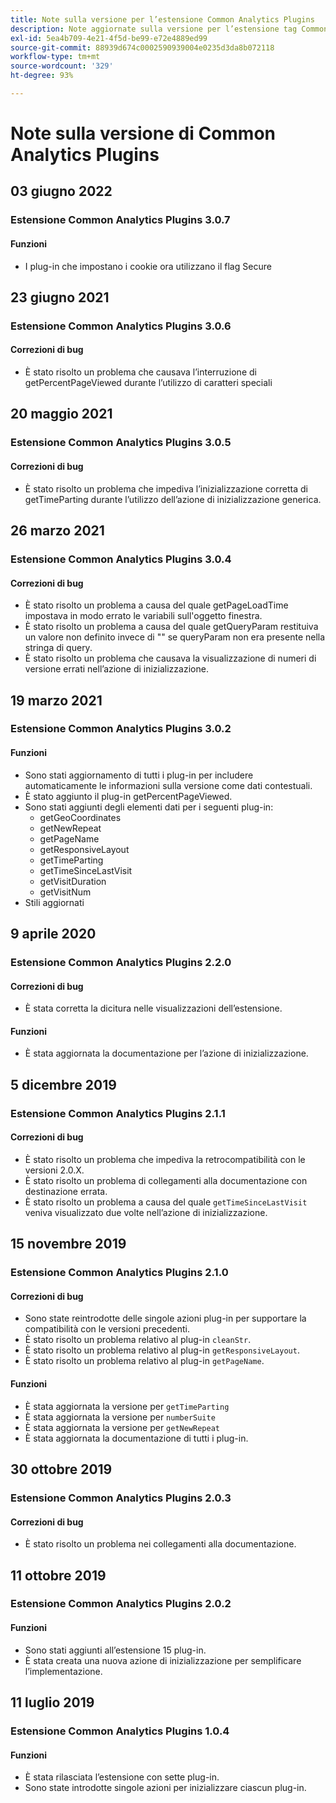 ```yaml
---
title: Note sulla versione per l’estensione Common Analytics Plugins
description: Note aggiornate sulla versione per l’estensione tag Common Analytics Plugins in Adobe Experience Platform.
exl-id: 5ea4b709-4e21-4f5d-be99-e72e4889ed99
source-git-commit: 88939d674c0002590939004e0235d3da8b072118
workflow-type: tm+mt
source-wordcount: '329'
ht-degree: 93%

---
```


# Note sulla versione di Common Analytics Plugins

## 03 giugno 2022

### Estensione Common Analytics Plugins 3.0.7

#### Funzioni

* I plug-in che impostano i cookie ora utilizzano il flag Secure

## 23 giugno 2021

### Estensione Common Analytics Plugins 3.0.6

#### Correzioni di bug

* È stato risolto un problema che causava l’interruzione di getPercentPageViewed durante l’utilizzo di caratteri speciali

## 20 maggio 2021

### Estensione Common Analytics Plugins 3.0.5

#### Correzioni di bug

* È stato risolto un problema che impediva l’inizializzazione corretta di getTimeParting durante l’utilizzo dell’azione di inizializzazione generica.

## 26 marzo 2021

### Estensione Common Analytics Plugins 3.0.4

#### Correzioni di bug

* È stato risolto un problema a causa del quale getPageLoadTime impostava in modo errato le variabili sull&#39;oggetto finestra.
* È stato risolto un problema a causa del quale getQueryParam restituiva un valore non definito invece di &quot;&quot; se queryParam non era presente nella stringa di query.
* È stato risolto un problema che causava la visualizzazione di numeri di versione errati nell’azione di inizializzazione.

## 19 marzo 2021

### Estensione Common Analytics Plugins 3.0.2

#### Funzioni

* Sono stati aggiornamento di tutti i plug-in per includere automaticamente le informazioni sulla versione come dati contestuali.
* È stato aggiunto il plug-in getPercentPageViewed.
* Sono stati aggiunti degli elementi dati per i seguenti plug-in:
   * getGeoCoordinates
   * getNewRepeat
   * getPageName
   * getResponsiveLayout
   * getTimeParting
   * getTimeSinceLastVisit
   * getVisitDuration
   * getVisitNum
* Stili aggiornati

## 9 aprile 2020

### Estensione Common Analytics Plugins 2.2.0

#### Correzioni di bug

* È stata corretta la dicitura nelle visualizzazioni dell’estensione.

#### Funzioni

* È stata aggiornata la documentazione per l’azione di inizializzazione.

## 5 dicembre 2019

### Estensione Common Analytics Plugins 2.1.1

#### Correzioni di bug

* È stato risolto un problema che impediva la retrocompatibilità con le versioni 2.0.X.
* È stato risolto un problema di collegamenti alla documentazione con destinazione errata.
* È stato risolto un problema a causa del quale `getTimeSinceLastVisit` veniva visualizzato due volte nell’azione di inizializzazione.

## 15 novembre 2019

### Estensione Common Analytics Plugins 2.1.0

#### Correzioni di bug

* Sono state reintrodotte delle singole azioni plug-in per supportare la compatibilità con le versioni precedenti.
* È stato risolto un problema relativo al plug-in `cleanStr`.
* È stato risolto un problema relativo al plug-in `getResponsiveLayout`.
* È stato risolto un problema relativo al plug-in `getPageName`.

#### Funzioni

* È stata aggiornata la versione per `getTimeParting`
* È stata aggiornata la versione per `numberSuite`
* È stata aggiornata la versione per `getNewRepeat`
* È stata aggiornata la documentazione di tutti i plug-in.

## 30 ottobre 2019

### Estensione Common Analytics Plugins 2.0.3

#### Correzioni di bug

* È stato risolto un problema nei collegamenti alla documentazione.

## 11 ottobre 2019

### Estensione Common Analytics Plugins 2.0.2

#### Funzioni

* Sono stati aggiunti all’estensione 15 plug-in.
* È stata creata una nuova azione di inizializzazione per semplificare l’implementazione.

## 11 luglio 2019

### Estensione Common Analytics Plugins 1.0.4

#### Funzioni

* È stata rilasciata l’estensione con sette plug-in.
* Sono state introdotte singole azioni per inizializzare ciascun plug-in.
